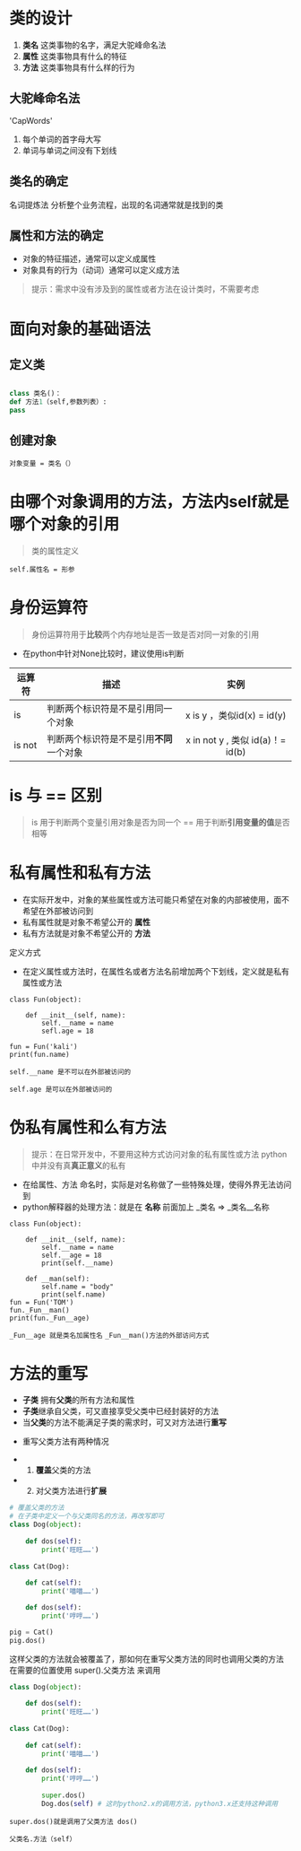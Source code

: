 # 类的设计
1. **类名** 这类事物的名字，满足大驼峰命名法
2. **属性** 这类事物具有什么的特征
3. **方法** 这类事物具有什么样的行为

## 大驼峰命名法
'CapWords'
1. 每个单词的首字母大写
2. 单词与单词之间没有下划线

## 类名的确定
名词提炼法 分析整个业务流程，出现的名词通常就是找到的类
## 属性和方法的确定
- 对象的特征描述，通常可以定义成属性
- 对象具有的行为（动词）通常可以定义成方法

> 提示：需求中没有涉及到的属性或者方法在设计类时，不需要考虑

# 面向对象的基础语法 
## 定义类
```python

class 类名()：
def 方法1（self,参数列表）:
pass
```
## 创建对象
```
对象变量 = 类名（）
```

# 由哪个对象调用的方法，方法内self就是哪个对象的引用
> 类的属性定义
```
self.属性名 = 形参
```
# 身份运算符
> 身份运算符用于**比较**两个内存地址是否一致是否对同一对象的引用

+ 在python中针对None比较时，建议使用is判断

| 运算符 | 描述                                     |               实例               |
| ------ | ---------------------------------------- | :------------------------------: |
| is     | 判断两个标识符是不是引用同一个对象       |    x is y ，类似id(x) = id(y)    |
| is not | 判断两个标识符是不是引用**不同**一个对象 | x in not y , 类似 id(a)！= id(b) |

# is 与 == 区别
> is 用于判断两个变量引用对象是否为同一个
> == 用于判断**引用变量的值**是否相等

# 私有属性和私有方法
+ 在实际开发中，对象的某些属性或方法可能只希望在对象的内部被使用，面不希望在外部被访问到
+ 私有属性就是对象不希望公开的 **属性**
+ 私有方法就是对象不希望公开的 **方法**

定义方式
- 在定义属性或方法时，在属性名或者方法名前增加两个下划线，定义就是私有属性或方法

```
class Fun(object):

    def __init__(self, name):
        self.__name = name
        sefl.age = 18

fun = Fun('kali')
print(fun.name)

```
`self.__name 是不可以在外部被访问的 `

`self.age 是可以在外部被访问的`

# 伪私有属性和么有方法
> 提示：在日常开发中，不要用这种方式访问对象的私有属性或方法
> python 中并没有真**真正意义**的私有
- 在给属性、方法 命名时，实际是对名称做了一些特殊处理，使得外界无法访问到
- python解释器的处理方法：就是在 **名称** 前面加上 _类名 => _类名__名称

```
class Fun(object):
    
    def __init__(self, name):
        self.__name = name
        self.__age = 18
        print(self.__name)
      
    def __man(self):
        self.name = "body"
        print(self.name)
fun = Fun('TOM')
fun._Fun__man()
print(fun._Fun__age)
```
`_Fun__age 就是类名加属性名`
`_Fun__man()方法的外部访问方式`

# 方法的重写
+ **子类** 拥有**父类**的所有方法和属性
+ **子类**继承自父类，可又直接享受父类中已经封装好的方法
+ 当**父类**的方法不能满足子类的需求时，可又对方法进行**重写**
- 重写父类方法有两种情况
+ 1. **覆盖**父类的方法
+ 2. 对父类方法进行**扩展**

```python
# 覆盖父类的方法
# 在子类中定义一个与父类同名的方法，再改写即可
class Dog(object):
    
    def dos(self):
        print('旺旺……')
        
class Cat(Dog):
    
    def cat(self):
        print('喵喵……')

    def dos(self):
        print('哼哼……')

pig = Cat()
pig.dos()
```

 这样父类的方法就会被覆盖了，那如何在重写父类方法的同时也调用父类的方法
 在需要的位置使用 super().父类方法 来调用

```python
class Dog(object):
    
    def dos(self):
        print('旺旺……')
        
class Cat(Dog):
    
    def cat(self):
        print('喵喵……')
    
    def dos(self):
        print('哼哼……')
        
        super.dos()
        Dog.dos(self) # 这时python2.x的调用方法，python3.x还支持这种调用 
```

`super.dos()就是调用了父类方法 dos() `

`父类名.方法（self）`




